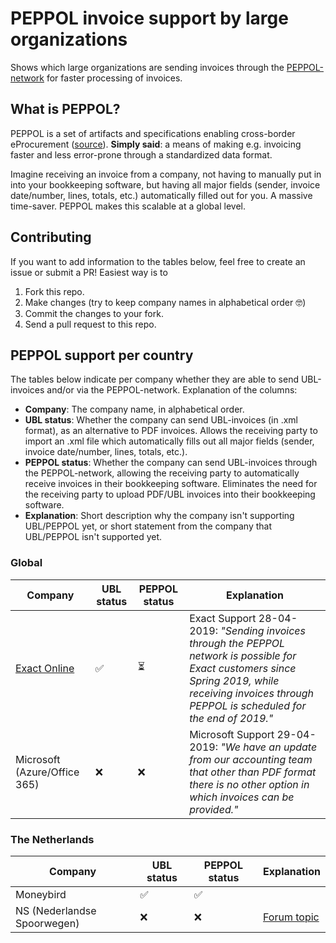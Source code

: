 # PEPPOL invoice support by large organizations
Shows which large organizations are sending invoices through the [PEPPOL-network](https://peppol.eu/what-is-peppol/) for faster processing of invoices.

## What is PEPPOL?
PEPPOL is a set of artifacts and specifications enabling cross-border eProcurement ([source](https://peppol.eu/what-is-peppol/)). **Simply said**: a means of making e.g. invoicing faster and less error-prone through a standardized data format.

Imagine receiving an invoice from a company, not having to manually put in into your bookkeeping software, but having all major fields (sender, invoice date/number, lines, totals, etc.) automatically filled out for you. A massive time-saver. PEPPOL makes this scalable at a global level.

## Contributing
If you want to add information to the tables below, feel free to create an issue or submit a PR! Easiest way is to 
1. Fork this repo.
2. Make changes (try to keep company names in alphabetical order 🤓)
3. Commit the changes to your fork.
4. Send a pull request to this repo.

## PEPPOL support per country
The tables below indicate per company whether they are able to send UBL-invoices and/or via the PEPPOL-network. Explanation of the columns:
- **Company**: The company name, in alphabetical order.
- **UBL status**: Whether the company can send UBL-invoices (in .xml format), as an alternative to PDF invoices. Allows the receiving party to import an .xml file which automatically fills out all major fields (sender, invoice date/number, lines, totals, etc.).
- **PEPPOL status**: Whether the company can send UBL-invoices through the PEPPOL-network, allowing the receiving party to automatically receive invoices in their bookkeeping software. Eliminates the need for the receiving party to upload PDF/UBL invoices into their bookkeeping software. 
- **Explanation**: Short description why the company isn't supporting UBL/PEPPOL yet, or short statement from the company that UBL/PEPPOL isn't supported yet.

### Global
|Company|UBL status|PEPPOL status|Explanation|
|---|---|---|---|
|[Exact Online](https://www.exact.com/uk/exact-online/)|✅|⏳|Exact Support 28-04-2019: *"Sending invoices through the PEPPOL network is possible for Exact customers since Spring 2019, while receiving invoices through PEPPOL is scheduled for the end of 2019."*|
|Microsoft (Azure/Office 365)|❌|❌|Microsoft Support 29-04-2019: *"We have an update from our accounting team that other than PDF format there is no other option in which invoices can be provided."*|

### The Netherlands
|Company|UBL status|PEPPOL status|Explanation|
|---|---|---|---|
|Moneybird|✅|✅||
|NS (Nederlandse Spoorwegen)|❌|❌|[Forum topic](https://community.ns.nl/ns-business-card-57/facturen-ontvangen-in-ubl-formaat-en-of-via-peppol-simplerinvoicing-57313)|